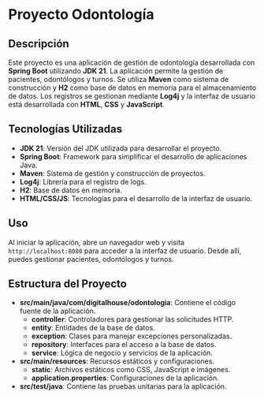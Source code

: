 # Proyecto Odontología

## Descripción

Este proyecto es una aplicación de gestión de odontología desarrollada con **Spring Boot** utilizando **JDK 21**. La aplicación permite la gestión de pacientes, odontólogos y turnos. Se utiliza **Maven** como sistema de construcción y **H2** como base de datos en memoria para el almacenamiento de datos. Los registros se gestionan mediante **Log4j** y la interfaz de usuario está desarrollada con **HTML**, **CSS** y **JavaScript**.

## Tecnologías Utilizadas

- **JDK 21**: Versión del JDK utilizada para desarrollar el proyecto.
- **Spring Boot**: Framework para simplificar el desarrollo de aplicaciones Java.
- **Maven**: Sistema de gestión y construcción de proyectos.
- **Log4j**: Librería para el registro de logs.
- **H2**: Base de datos en memoria.
- **HTML/CSS/JS**: Tecnologías para el desarrollo de la interfaz de usuario.

## Uso

Al iniciar la aplicación, abre un navegador web y visita `http://localhost:8080` para acceder a la interfaz de usuario. Desde allí, puedes gestionar pacientes, odontólogos y turnos.

## Estructura del Proyecto

- **src/main/java/com/digitalhouse/odontologia**: Contiene el código fuente de la aplicación.
    - **controller**: Controladores para gestionar las solicitudes HTTP.
    - **entity**: Entidades de la base de datos.
    - **exception**: Clases para manejar excepciones personalizadas.
    - **repository**: Interfaces para el acceso a la base de datos.
    - **service**: Lógica de negocio y servicios de la aplicación.
- **src/main/resources**: Recursos estáticos y configuraciones.
    - **static**: Archivos estáticos como CSS, JavaScript e imágenes.
    - **application.properties**: Configuraciones de la aplicación.
- **src/test/java**: Contiene las pruebas unitarias para la aplicación.
